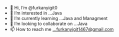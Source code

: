 - 👋 Hi, I’m @furkanyigit0
- 👀 I’m interested in ...Java
- 🌱 I’m currently learning ...Java and Managment 
- 💞️ I’m looking to collaborate on ...Java
- 📫 How to reach me ...furkanyigit1467@gmail.com

<!---
furkanyigit0/furkanyigit0 is a ✨ special ✨ repository because its `README.md` (this file) appears on your GitHub profile.
You can click the Preview link to take a look at your changes.
--->
